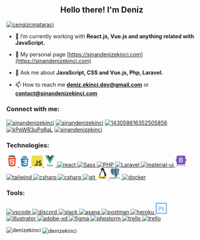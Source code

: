 <h2 align="center">Hello there! I'm Deniz</h1>

<p align="left"> <a href="https://github.com/ryo-ma/github-profile-trophy"><img src="https://github-profile-trophy.vercel.app/?username=denizekinci&title=Commit,MultiLanguage,Repositories,Stars,PullRequest,Issues&margin-w=5&no-bg=true" alt="cengizcmataraci" /></a> </p>
<p>
  
- 🌱 I’m currently working with **React.js, Vue.js and anything related with JavaScript.**

- 🚀 My personal page [https://sinandenizekinci.com](https://sinandenizekinci.com)

- 💬 Ask me about **JavaScript, CSS and Vue.js, Php, Laravel.**

- 📫 How to reach me **deniz.ekinci.dev@gmail.com** or **contact@sinandenizekinci.com**
 </p>

<h3 align="left">Connect with me:</h3>
<p align="left">
<a href="https://linkedin.com/in/sinandenizekinci" target="blank" rel=”noopener”><img align="center" src="https://velanovascular.com/wp-content/uploads/2020/06/LinkedIn.png" alt="sinandenizekinci" height="30" width="30" /></a>
<!--<a href="https://stackoverflow.com/users/x" target="blank" rel=”noopener”><img align="center" src="https://upload.wikimedia.org/wikipedia/commons/thumb/e/ef/Stack_Overflow_icon.svg/768px-Stack_Overflow_icon.svg.png" alt="12544106" height="45" width="45" /></a>-->
<a href="https://instagram.com/denizekinci" target="blank" rel=”noopener”><img align="center" src="https://upload.wikimedia.org/wikipedia/commons/thumb/e/e7/Instagram_logo_2016.svg/1200px-Instagram_logo_2016.svg.png" alt="sinandenizekinci" height="30" width="30" /></a>
<!-- <a href="https://medium.com/@denizekinci" target="blank" rel=”noopener”><img align="center" src="https://cdn.jsdelivr.net/npm/simple-icons@3.0.1/icons/medium.svg" alt="@denizekinci" height="30" width="40" /></a> -->
<a href="https://discordapp.com/users/143058616352505856" target="blank" rel=”noopener”><img align="center" src="https://seeklogo.com/images/D/discord-logo-134E148657-seeklogo.com.png" alt="143058616352505856" height="30" width="26" /></a>
<a href="https://join.skype.com/invite/kPqWR3uPg8aL" target="blank" rel="noopener"><img align="center" src="https://seeklogo.com/images/S/skype-icon-logo-62E333BBBA-seeklogo.com.png" alt="kPqWR3uPg8aL" height="30" width="30" /></a>
<a href="https://t.me/sinandenizekinci" target="blank" rel="noopener"><img align="center" src="https://seeklogo.com/images/T/telegram-new-2019-logo-060F2D4B81-seeklogo.com.png" alt="sinandenizekinci" height="30" width="30" /></a>
</p>

<h3 align="left">Technologies:</h3>
<p align="left"> 
<a href="https://www.w3.org/html/" target="_blank" rel=”noopener”> <img src="https://raw.githubusercontent.com/devicons/devicon/master/icons/html5/html5-original-wordmark.svg" alt="html5" width="30" height="30"/> </a> 
<a href="https://www.w3schools.com/css/" target="_blank" rel=”noopener”> <img src="https://raw.githubusercontent.com/devicons/devicon/master/icons/css3/css3-original-wordmark.svg" alt="css3" width="28" height="28"/> </a> 
<a href="https://developer.mozilla.org/en-US/docs/Web/JavaScript" target="_blank" rel=”noopener”> <img src="https://raw.githubusercontent.com/devicons/devicon/master/icons/javascript/javascript-original.svg" alt="javascript" width="30" height="30"/> </a> 
<a href="https://vuejs.org/" target="_blank" rel=”noopener”> <img src="https://raw.githubusercontent.com/devicons/devicon/master/icons/vuejs/vuejs-original-wordmark.svg" alt="vuejs" width="30" height="30"/> </a>
<a href="https://reactjs.org/" target="_blank" rel=”noopener”> <img src="https://upload.wikimedia.org/wikipedia/commons/thumb/4/47/React.svg/1200px-React.svg.png" alt="react" width="33" height="30"/> </a> 
<a href="https://sass-lang.com/" target="_blank" rel=”noopener”> <img src="https://seeklogo.com/images/S/sass-logo-E41E7734A8-seeklogo.com.png" alt="Sass" width="33" height="30"/> </a> 
<a href="https://www.php.net/" target="_blank" rel=”noopener”> <img src="https://seeklogo.com/images/P/PHP-logo-0B2FDC4529-seeklogo.com.png" alt="PHP" width="33" height="30"/> </a> 
<a href="https://laravel.com/" target="_blank" rel=”noopener”> <img src="https://seeklogo.com/images/L/laravel-logo-41EC1D4C3F-seeklogo.com.png" alt="Laravel" width="33" height="30"/> </a> 
<a href="https://material-ui.com/" target="_blank" rel=”noopener”> <img src="https://seeklogo.com/images/M/material-ui-logo-5BDCB9BA8F-seeklogo.com.png" alt="material-ui" width="26" height="26"/> </a>
<a href="https://getbootstrap.com" target="_blank" rel=”noopener”> <img src="https://raw.githubusercontent.com/devicons/devicon/master/icons/bootstrap/bootstrap-plain-wordmark.svg" alt="bootstrap" width="30" height="30"/> </a>
<a href="https://tailwindcss.com/" target="_blank" rel=”noopener”> <img src="https://seeklogo.com/images/T/tailwind-css-logo-5AD4175897-seeklogo.com.png" alt="tailwind" width="30" height="30"/> </a>
<a href="https://unity.com/" target="_blank" rel=”noopener”> <img src="https://seeklogo.com/images/U/unity-logo-988A22E703-seeklogo.com.png" alt="csharp" width="27" height="30"/> </a>
<a href="https://docs.microsoft.com/en-us/dotnet/csharp/" target="_blank" rel=”noopener”> <img src="https://seeklogo.com/images/C/c-sharp-c-logo-02F17714BA-seeklogo.com.png" alt="csharp" width="27" height="30"/> </a>
<a href="https://git-scm.com/" target="_blank" rel=”noopener”> <img src="https://www.vectorlogo.zone/logos/git-scm/git-scm-icon.svg" alt="git" width="30" height="30"/> </a>
<a href="https://www.linux.org/" target="_blank" rel=”noopener”> <img src="https://raw.githubusercontent.com/devicons/devicon/master/icons/linux/linux-original.svg" alt="linux" width="30" height="30"/> </a> 
<a href="https://www.postgresql.org" target="_blank" rel=”noopener”> <img src="https://raw.githubusercontent.com/devicons/devicon/master/icons/postgresql/postgresql-original-wordmark.svg" alt="postgresql" width="30" height="30"/> </a>
<a href="https://www.docker.com/" target="_blank" rel=”noopener”> <img src="https://seeklogo.com/images/D/docker-logo-CF97D0124B-seeklogo.com.png" alt="docker" width="30" height="30"/> </a>
</p>
  
<h3 align="left">Tools:</h3>
<a href="https://code.visualstudio.com/" target="_blank" rel=”noopener”> <img src="https://upload.wikimedia.org/wikipedia/commons/thumb/9/9a/Visual_Studio_Code_1.35_icon.svg/1024px-Visual_Studio_Code_1.35_icon.svg.png" alt="vscode" width="30" height="30"/> </a>
<a href="https://discord.com/" target="_blank" rel=”noopener”> <img src="https://cdn4.iconfinder.com/data/icons/logos-and-brands/512/91_Discord_logo_logos-512.png" alt="discord" width="30" height="30"/> </a> 
<a href="https://slack.com/intl/en-tr/" target="_blank" rel=”noopener”> <img src="https://cdn.brandfolder.io/5H442O3W/as/pl546j-7le8zk-4nzzs1/Slack_Mark_Web.png" alt="slack" width="37" height="37"/> </a>
<a href="https://asana.com" target="_blank" rel=”noopener”> <img src="https://cdn.freebiesupply.com/logos/thumbs/2x/asana-logo-logo.png" alt="asana" width="37" height="27"/> </a>
<a href="https://postman.com" target="_blank" rel=”noopener”> <img src="https://www.vectorlogo.zone/logos/getpostman/getpostman-icon.svg" alt="postman" width="30" height="30"/> </a> 
<a href="https://heroku.com" target="_blank" rel=”noopener”> <img src="https://www.vectorlogo.zone/logos/heroku/heroku-icon.svg" alt="heroku" width="30" height="30"/> </a> 
<a href="https://www.photoshop.com/en" target="_blank" rel=”noopener”> <img src="https://raw.githubusercontent.com/devicons/devicon/master/icons/photoshop/photoshop-line.svg" alt="photoshop" width="30" height="30"/> </a> 
<a href="https://www.adobe.com/products/illustrator" target="_blank" rel=”noopener”> <img src="https://seeklogo.com/images/A/adobe-illustrator-cc-logo-C1DC5A6D09-seeklogo.com.png" alt="illustrator" width="30" height="30"/> </a> 
<a href="https://www.adobe.com/products/xd.html" target="_blank" rel=”noopener”> <img src="https://seeklogo.com/images/A/adobe-xd-logo-64364E3A24-seeklogo.com.png" alt="adobe-xd" width="30" height="30"/> </a> 
<a href="https://www.figma.com/" target="_blank" rel=”noopener”> <img src="https://seeklogo.com/images/F/figma-logo-E4E21D3AEA-seeklogo.com.png" alt="figma" width="30" height="30"/> </a> 
<a href="https://www.jetbrains.com/phpstorm/" target="_blank" rel=”noopener”> <img src="https://seeklogo.com/images/P/phpstorm-logo-220B633CDA-seeklogo.com.png" alt="phpstorm" width="30" height="30"/> </a>  
<a href="https://trello.com/en" target="_blank" rel=”noopener”> <img src="https://cdn.iconscout.com/icon/free/png-512/trello-6-569395.png" alt="trello" width="30" height="30"/> </a>
<a href="https://www.atlassian.com/software/jira" target="_blank" rel=”noopener”> <img src="https://seeklogo.com/images/J/jira-logo-C71F8C0324-seeklogo.com.png" alt="trello" width="30" height="30"/> </a>

</p>

<p><img align="left" src="https://github-readme-stats.vercel.app/api/top-langs?username=denizekinci&show_icons=true&theme=radical&locale=en&layout=compact" alt="denizekinci" /></p>

<p>&nbsp;<img align="center" src="https://github-readme-stats.vercel.app/api?username=denizekinci&show_icons=true&theme=dark&locale=en" alt="denizekinci" width="50%" /></p>
